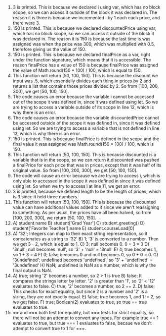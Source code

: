 1. 3 is printed. This is because we declared i using var, which has no block scope, so we can access it outside of the block it was declared in. The reason it is three is because we incremented i by 1 each each price, and there were 3. 
2. 150 is printed. This is because we declared discountedPrice using var, which has no block scope, so we can access it outside of the block it was declared in. The reason it is 150 is because the last time is was assigned was when the price was 300, which was multiplied with 0.5, therefore giving us the value of 150. 
3. 150 is printed. This is because we declared finalPrice as a var, right under the function signature, which means that it is accessible. The reason finalPrice has a value of 150 is because finalPrice was assigned the value of Math.round(150 * 100) / 100, which is equal to 150. 
4. This function will return [50, 100, 150]. This is because the discount we input was .5, which essentially divides each thing in prices by 2 and returns a list that contains those prices divided by 2. So from [100, 200, 300], we get [50, 100, 150]. 
5. The code causes an error because the variable i cannot be accessed out of the scope it was defined in, since it was defined using let. So we are trying to access a variable outside of its scope in line 12, which is why there is an error. 
6. The code causes an error because the variable discountedPrice cannot be accessed outside of the scope it was defined in, since it was defined using let. So we are trying to access a variable that is not defined in line 13, which is why there is an error. 
7. 150 is printed. This is because finalPrice is defined in the scope and the final value it was assigned was Math.round(150 * 100) / 100, which is 150. 
8. This function will return [50, 100, 150]. This is because discounted is a variable that is in the scope, so we can return it.discounted was pushed a finalPrice for each price that was in prices, except that it was half of its original value. So from [100, 200, 300], we get [50, 100, 150]. 
9. The code will cause an error because we are trying to access i, which is only able to accessed in the scope it was defined in since it was defined using let. So when we try to access i at line 11, we get an error. 
10. 3 is printed, because we defined length to be the length of prices, which is 3 since it held three numbers. 
11. This function will return [50, 100, 150]. This is because the discounted value can have additional values added to it since we aren't reassigning to something. As per usual, the prices have all been halved, so from [100, 200, 300], we return [50, 100, 150]. 
12. A) student.name 
    B) student['Grad Year'] 
    C) student.greeting() 
    D) student['Favorite Teacher'].name 
    E) student.courseLoad[0]
13.  
    A) '32'; Integers can map to their exact string representation, so it concatenates as a string to '32'
    B) 1; '3' is converted to a number. Then we get 3 - 2, which is equal to 1. 
    C) 3; null becomes 0. 0 + 3 = 3
    D) '3null'; null becomes 'null', so '3' + 'null' = '3null'
    E) 4; true becomes 1, so 1 + 3 = 4
    F) 0; false becomes 0 and null becomes 0, so 0 + 0 = 0.
    G) '3undefined'; undefined becomes 'undefined', so '3' + 'undefined' = '3undefined'
    H) NaN; undefined is NaN as a number, which is why the final output is NaN. 
14. 
    A) true; string '2' becomes a number, so 2 > 1 is true
    B) false; It compares the strings letter by letter. '2' is greater than '1', so '2' < '12' evaluates to false. 
    C) true; '2' becomes a number, so 2 == 2. 
    D) false; This checks for exact equality, but since 2 is a number and '2' is a string, they are not exactly equal. 
    E) false; true becomes 1, and 1 != 2, so we get false. 
    F) true; Boolean(2) evaluates to true, so true == true evaluates to true. 
15. == and === both test for equality, but === tests for strict equality, so there will not be an attempt to convert any types. For example true == 1 evaluates to true, but true === 1 evaluates to false, becaue we don't attempt to convert true to 1 for ===. 